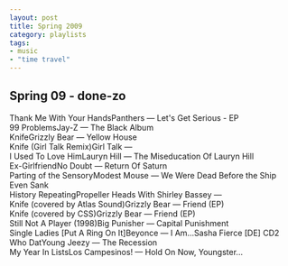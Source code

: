 ```yaml
---
layout: post
title: Spring 2009
category: playlists
tags:
- music
- "time travel"
---
```

<div class="playlist"><h2>Spring 09 - done-zo</h2> <div class="playlist-track"><span class="track-name">Thank Me With Your Hands</span><span class="track-artist">Panthers</span><span class="track-album"> — Let's Get Serious - EP</span></div><div class="playlist-track"><span class="track-name">99 Problems</span><span class="track-artist">Jay-Z</span><span class="track-album"> — The Black Album</span></div><div class="playlist-track"><span class="track-name">Knife</span><span class="track-artist">Grizzly Bear</span><span class="track-album"> — Yellow House</span></div><div class="playlist-track"><span class="track-name">Knife (Girl Talk Remix)</span><span class="track-artist">Girl Talk</span><span class="track-album"> — </span></div><div class="playlist-track"><span class="track-name">I Used To Love Him</span><span class="track-artist">Lauryn Hill</span><span class="track-album"> — The Miseducation Of Lauryn Hill</span></div><div class="playlist-track"><span class="track-name">Ex-Girlfriend</span><span class="track-artist">No Doubt</span><span class="track-album"> — Return Of Saturn</span></div><div class="playlist-track"><span class="track-name">Parting of the Sensory</span><span class="track-artist">Modest Mouse</span><span class="track-album"> — We Were Dead Before the Ship Even Sank</span></div><div class="playlist-track"><span class="track-name">History Repeating</span><span class="track-artist">Propeller Heads With Shirley Bassey</span><span class="track-album"> — </span></div><div class="playlist-track"><span class="track-name">Knife (covered by Atlas Sound)</span><span class="track-artist">Grizzly Bear</span><span class="track-album"> — Friend (EP)</span></div><div class="playlist-track"><span class="track-name">Knife (covered by CSS)</span><span class="track-artist">Grizzly Bear</span><span class="track-album"> — Friend (EP)</span></div><div class="playlist-track"><span class="track-name">Still Not A Player (1998)</span><span class="track-artist">Big Punisher</span><span class="track-album"> — Capital Punishment</span></div><div class="playlist-track"><span class="track-name">Single Ladies [Put A Ring On It]</span><span class="track-artist">Beyonce</span><span class="track-album"> — I Am...Sasha Fierce [DE] CD2</span></div><div class="playlist-track"><span class="track-name">Who Dat</span><span class="track-artist">Young Jeezy</span><span class="track-album"> — The Recession</span></div><div class="playlist-track"><span class="track-name">My Year In Lists</span><span class="track-artist">Los Campesinos!</span><span class="track-album"> — Hold On Now, Youngster...</span></div></div>